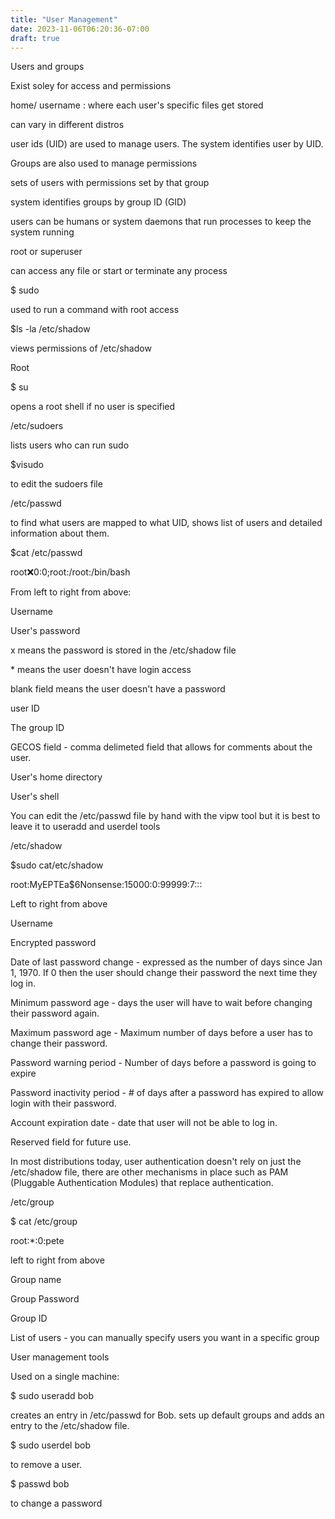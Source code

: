 ```yaml
---
title: "User Management"
date: 2023-11-06T06:20:36-07:00
draft: true
---
```

Users and groups

Exist soley for access and permissions

home/ username : where each user's specific files get stored

can vary in different distros

user ids (UID) are used to manage users. The system identifies user by UID.

Groups are also used to manage permissions

sets of users with permissions set by that group

system identifies groups by group ID (GID)

users can be humans or system daemons that run processes to keep the system running

root or superuser

can access any file or start or terminate any process

$ sudo

used to run a command with root access

$ls -la /etc/shadow

views permissions of /etc/shadow

Root

$  su

opens a root shell if no user is specified

/etc/sudoers

lists users who can run sudo

$visudo

to edit the sudoers file

/etc/passwd

to find what users are mapped to what UID, shows list of users and detailed information about them.

$cat /etc/passwd

root:x:0:0;root:/root:/bin/bash

From left to right from above:

Username

User's password

x means the password is stored in the /etc/shadow file

\* means the user doesn't have login access

blank field means the user doesn't have a password

user ID

The group ID

GECOS field - comma delimeted field that allows for comments about the user.

User's home directory

User's shell

You can edit the /etc/passwd file by hand with the vipw tool but it is best to leave it to useradd and userdel tools

/etc/shadow

$sudo cat/etc/shadow

root:MyEPTEa$6Nonsense:15000:0:99999:7:::

Left to right from above

Username

Encrypted password

Date of last password change - expressed as the number of days since Jan 1, 1970. If 0 then the user should change their password the next time they log in.

Minimum password age - days the user will have to wait before changing their password again.

Maximum password age - Maximum number of days before a user has to change their password.

Password warning period - Number of days before a password is going to expire

Password inactivity period - # of days after a password has expired  to allow login with their password.

Account expiration date - date that user will not be able to log in.

Reserved field  for future use.

In most distributions today, user authentication doesn't rely on just the /etc/shadow file, there are other mechanisms in place such as PAM (Pluggable Authentication Modules) that replace authentication.

/etc/group

$ cat /etc/group

root:*:0:pete

left to right from above

Group name

Group Password

Group ID

List of users - you can manually specify users you want in a specific group

User management tools

Used on a single machine:

$ sudo useradd bob

creates an entry in /etc/passwd for Bob. sets up default groups and adds an entry to the /etc/shadow file.

$ sudo userdel bob

to remove a user.

$ passwd bob

to change a password
